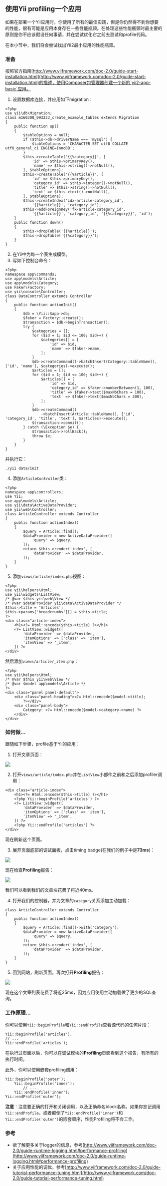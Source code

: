 ## 使用Yii profiling一个应用

如果在部署一个Yii应用时，你使用了所有的最佳实践，但是你仍然得不到你想要的性能，很有可能是应用本身存在一些性能瓶颈。在处理这些性能瓶颈时最主要的原则是你不应该假设任何事请，并在尝试优化它之前去测试和profile代码。

在本小节中，我们将会尝试找出Yii2最小应用的性能瓶颈。

### 准备

按照官方指南[http://www.yiiframework.com/doc-2.0/guide-start-installation.html](http://www.yiiframework.com/doc-2.0/guide-start-installation.html)的描述，使用Composer包管理器创建一个新的`yii2-app-basic`应用。

1. 设置数据库连接，并应用如下migration：

```
<?php
use yii\db\Migration;
class m160308_093233_create_example_tables extends Migration
{
    public function up()
    {
        $tableOptions = null;
        if ($this->db->driverName === 'mysql') {
            $tableOptions = 'CHARACTER SET utf8 COLLATE utf8_general_ci ENGINE=InnoDB';
        }
        $this->createTable('{{%category}}', [
            'id' => $this->primaryKey(),
            'name' => $this->string()->notNull(),
        ], $tableOptions);
        $this->createTable('{{%article}}', [
            'id' => $this->primaryKey(),
            'category_id' => $this->integer()->notNull(),
            'title' => $this->string()->notNull(),
            'text' => $this->text()->notNull(),
        ], $tableOptions);
        $this->createIndex('idx-article-category_id',
            '{{%article}}', 'category_id');
        $this->addForeignKey('fk-article-category_id',
            '{{%article}}', 'category_id', '{{%category}}', 'id');
    }
    public function down()
    {
        $this->dropTable('{{%article}}');
        $this->dropTable('{{%category}}');
    }
}
```

2. 在Yii中为每一个表生成模型。
3. 写如下控制台命令：

```
<?php
namespace app\commands;
use app\models\Article;
use app\models\Category;
use Faker\Factory;
use yii\console\Controller;
class DataController extends Controller
{
    public function actionInit()
    {
        $db = \Yii::$app->db;
        $faker = Factory::create();
        $transaction = $db->beginTransaction();
        try {
            $categories = [];
            for ($id = 1; $id <= 100; $id++) {
                $categories[] = [
                    'id' => $id,
                    'name' => $faker->name,
                ];
            }
            $db->createCommand()->batchInsert(Category::tableName(), ['id', 'name'], $categories)->execute();
            $articles = [];
            for ($id = 1; $id <= 100; $id++) {
                $articles[] = [
                    'id' => $id,
                    'category_id' => $faker->numberBetween(1, 100),
                    'title' => $faker->text($maxNbChars = 100),
                    'text' => $faker->text($maxNbChars = 200),
                ];
            }
            $db->createCommand()
                ->batchInsert(Article::tableName(), ['id', 'category_id', 'title', 'text'], $articles)->execute();
            $transaction->commit();
        } catch (\Exception $e) {
            $transaction->rollBack();
            throw $e;
        }
    }
}
```

并执行它：

```
./yii data/init
```

4. 添加`ArticleController`类：

```
<?php
namespace app\controllers;
use Yii;
use app\models\Article;
use yii\data\ActiveDataProvider;
use yii\web\Controller;
class ArticleController extends Controller
{
    public function actionIndex()
    {
        $query = Article::find();
        $dataProvider = new ActiveDataProvider([
            'query' => $query,
        ]);
        return $this->render('index', [
            'dataProvider' => $dataProvider,
        ]);
    }
}
```

5. 添加`views/article/index.php`视图：

```
<?php
use yii\helpers\Html;
use yii\widgets\ListView;
/* @var $this yii\web\View */
/* @var $dataProvider yii\data\ActiveDataProvider */
$this->title = 'Articles';
$this->params['breadcrumbs'][] = $this->title;
?>
<div class="article-index">
    <h1><?= Html::encode($this->title) ?></h1>
    <?= ListView::widget([
        'dataProvider' => $dataProvider,
        'itemOptions' => ['class' => 'item'],
        'itemView' => '_item',
    ]) ?>
</div>
```

然后添加`views/article/_item.php`：

```
<?php
use yii\helpers\Html;
/* @var $this yii\web\View */
/* @var $model app\models\Article */
?>
<div class="panel panel-default">
    <div class="panel-heading"><?= Html::encode($model->title);
        ?></div>
    <div class="panel-body">
        Category: <?= Html::encode($model->category->name) ?>
    </div>
</div>
```

### 如何做...

跟随如下步骤，profile基于Yii的应用：

1. 打开文章页面：

![](../images/906.png)

2. 打开`views/article/index.php`并在`ListView`小部件之前和之后添加profiler调用：

```
<div class="article-index">
    <h1><?= Html::encode($this->title) ?></h1>
    <?php Yii::beginProfile('articles') ?>
    <?= ListView::widget([
        'dataProvider' => $dataProvider,
        'itemOptions' => ['class' => 'item'],
        'itemView' => '_item',
    ]) ?>
    <?php Yii::endProfile('articles') ?>
</div>
```

现在刷新这个页面。

3. 展开页面底部的调试面板，点击timing badge(在我们的例子中是**73ms**)：

![](../images/907.png)

现在检查**Profiling**报告：

![](../images/908.png)

我们可以看到我们的文章块花费了将近40ms。

4. 打开我们的控制器，并为文章的`category`关系添加主动加载：

```
class ArticleController extends Controller
{
    public function actionIndex()
    {
        $query = Article::find()->with('category');
        $dataProvider = new ActiveDataProvider([
            'query' => $query,
        ]);
        return $this->render('index', [
            'dataProvider' => $dataProvider,
        ]);
    }
}
```

5. 回到网站，刷新页面，再次打开**Profiling**报告：

![](../images/909.png)

现在这个文章列表花费了将近25ms，因为应用使用主动加载做了更少的SQL查询。

### 工作原理...

你可以使用`Yii::beginProfile`和`Yii::endProfile`查看源代码的任何片段：

```
Yii::beginProfile('articles');
// ...
Yii::endProfile('articles');
```

在执行过页面以后，你可以在调试模块的**Profiling**页面看到这个报告，有所有的执行时间。

此外，你可以使用嵌套profiling调用：

```
Yii::beginProfile('outer');
    Yii::beginProfile('inner');
        // ...
    Yii::endProfile('inner');
Yii::endProfile('outer');
```

**注意**：注意要正确的打开和关闭调用，以及正确命名block名称。如果你忘记调用`Yii::endProfile`，或者颠倒了`Yii::endProfile('inner')`和`Yii::endProfile('outer')`的嵌套顺序，性能Profiling将不会工作。

### 参考

- 欲了解更多关于logger的信息，参考[http://www.yiiframework.com/doc-2.0/guide-runtime-logging.html#performance-profiling](http://www.yiiframework.com/doc-2.0/guide-runtime-logging.html#performance-profiling)
- 关于应用性能的调优，参考[http://www.yiiframework.com/doc-2.0/guide-tutorial-performance-tuning.html](http://www.yiiframework.com/doc-2.0/guide-tutorial-performance-tuning.html)